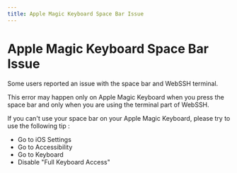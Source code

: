 ```yaml
---
title: Apple Magic Keyboard Space Bar Issue
---
```


# Apple Magic Keyboard Space Bar Issue
Some users reported an issue with the space bar and WebSSH terminal.

This error may happen only on Apple Magic Keyboard when you press the space bar and only when you are using the terminal part of WebSSH.

If you can't use your space bar on your Apple Magic Keyboard, please try to use the following tip :

* Go to iOS Settings
* Go to Accessibility
* Go to Keyboard
* Disable "Full Keyboard Access"